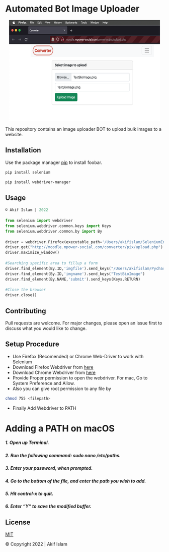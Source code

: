 # Automated Bot Image Uploader

<div align="center">
  <img height='320' width='480' alt="data-extractor" src="Samples_Selenium.png"> 
</div>

This repository contains an image uploader BOT to upload bulk images to a website.
## Installation

Use the package manager [pip](https://pip.pypa.io/en/stable/) to install foobar.

```bash
pip install selenium
```

```bash
pip install webdriver-manager
```

## Usage

```python
© Akif Islam | 2022

from selenium import webdriver
from selenium.webdriver.common.keys import Keys
from selenium.webdriver.common.by import By

driver = webdriver.Firefox(executable_path='/Users/akifislam/SeleniumEngines/geckodriver')
driver.get("http://moodle.mpower-social.com/converter/pix/upload.php")
driver.maximize_window()

#Searching specific area to fillup a form
driver.find_element(By.ID,'imgfile').send_keys("/Users/akifislam/PycharmProjects/PlumberTest/TestBioImage.png")
driver.find_element(By.ID,'imgname').send_keys("TestBioImage")
driver.find_element(By.NAME,'submit').send_keys(Keys.RETURN)

#Close the browser
driver.close()
```

## Contributing
Pull requests are welcome. For major changes, please open an issue first to discuss what you would like to change.

## Setup Procedure
* Use Firefox (Recomended) or Chrome Web-Driver to work with Selenium
* Download Firefox Webdriver from [here](https://github.com/mozilla/geckodriver/releases)
* Download Chrome Webdriver from [here](https://chromedriver.chromium.org/downloads)
* Provide Proper permission to open the webdriver. For mac, Go to System Preference and Allow.
* Also you can give root permission to any file by
```bash
chmod 755 <filepath>
```
* Finally Add Webdriver to PATH

# Adding a PATH on macOS
##### 1. Open up Terminal.
##### 2. Run the following command: sudo nano /etc/paths.
##### 3. Enter your password, when prompted.
##### 4. Go to the bottom of the file, and enter the path you wish to add.
##### 5. Hit control-x to quit.
##### 6. Enter “Y” to save the modified buffer.

## License
[MIT](https://choosealicense.com/licenses/mit/)

© Copyright 2022 | Akif Islam
